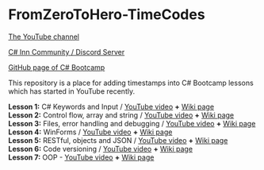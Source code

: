 # FromZeroToHero-TimeCodes
[The YouTube channel](https://www.youtube.com/c/AlmantasKarpavi%C4%8Dius/featured)

[C# Inn Community / Discord Server](https://discord.gg/rCMKcUU)

[GitHub page of C# Bootcamp](https://github.com/csinn/CSharp-From-Zero-To-Hero-v2)

This repository is a place for adding timestamps into C# Bootcamp lessons which has started in YouTube recently.

**Lesson 1:** C# Keywords and Input / [YouTube video](https://www.youtube.com/watch?v=qG0I2NN2dNE) **+** [Wiki page](https://github.com/csinn/CSharp-From-Zero-To-Hero-v2/wiki/C%23-Keywords-and-User-Input)<br>
**Lesson 2:** Control flow, array and string / [YouTube video](https://www.youtube.com/watch?v=l8qhUB80NaA) **+** [Wiki page](https://github.com/csinn/CSharp-From-Zero-To-Hero-v2/wiki/Control-Flow,-Array-and-string)<br>
**Lesson 3:** Files, error handling and debugging / [YouTube video](https://www.youtube.com/watch?v=6bckEKwYAns) **+** [Wiki page](https://github.com/csinn/CSharp-From-Zero-To-Hero-v2/wiki/Files,-error-handling-and-debugging)<br>
**Lesson 4:** WinForms / [YouTube video](https://www.youtube.com/watch?v=RVUHDYUqi2A) **+** [Wiki page](https://github.com/csinn/CSharp-From-Zero-To-Hero-v2/wiki/Frontend-using-WinForms)<br>
**Lesson 5:** RESTful, objects and JSON / [YouTube video](https://www.youtube.com/watch?v=JAPQ_XbMLww) **+** [Wiki page](https://github.com/csinn/CSharp-From-Zero-To-Hero-v2/wiki/RESTful,-Objects-and-JSON)<br>
**Lesson 6:** Code versioning / [YouTube video](https://www.youtube.com/watch?v=xTcba__xhbU) **+** [Wiki page](https://github.com/csinn/CSharp-From-Zero-To-Hero-v2/wiki/Code-versioning)<br>
**Lesson 7:** OOP - [YouTube video](https://www.youtube.com/watch?v=5Q6c27SzcDE&t=4955s) **+** [Wiki page](https://github.com/csinn/CSharp-From-Zero-To-Hero-v2/wiki/OOP)